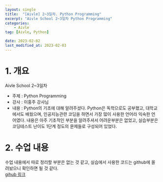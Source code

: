 ```yaml
---
layout: single
title:  "[Aivle] 2~3일차. Python Programming"
excerpt: "Aivle School 2~3일차 Python Programming"
categories:
    - Aivle
tag: [Aivle, Python]

date: 2023-02-02
last_modified_at: 2023-02-03
---
```

# 1. 개요
Aivle School 2~3일차 
- 주제 : Python Programming
- 강사 : 이홍주 강사님
- 내용 : Python의 기초에 대해 알려주셨다. Python은 독학으로도 공부했고, 대학교에서도 배웠으며, 인공지능관련 코딩을 하면서 가장 많이 사용한 언어라 익숙한 언어였다. 내용은 아주 기초적인 부분을 알려주셔서 어려운부분은 없었고, 실습부분은 코딩테스트 난이도 1단계 정도의 문제들로 구성되어 있었다.

# 2. 수업 내용
수업 내용에서 따로 정리할 부분은 없는 것 같고, 실습에서 사용한 코드는 github에 올려놨으니 확인하면 될 것 같다.<br>
[gihub 링크](https://github.com/Jihwan98/aivle_school/tree/main/python_programming)